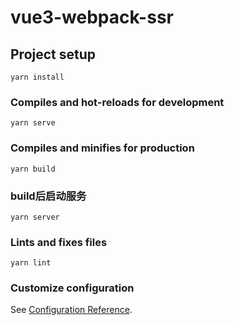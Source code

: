 # vue3-webpack-ssr

## Project setup
```
yarn install
```

### Compiles and hot-reloads for development
```
yarn serve
```

### Compiles and minifies for production
```
yarn build
```

### build后启动服务
```
yarn server
```

### Lints and fixes files
```
yarn lint
```

### Customize configuration
See [Configuration Reference](https://cli.vuejs.org/config/).
